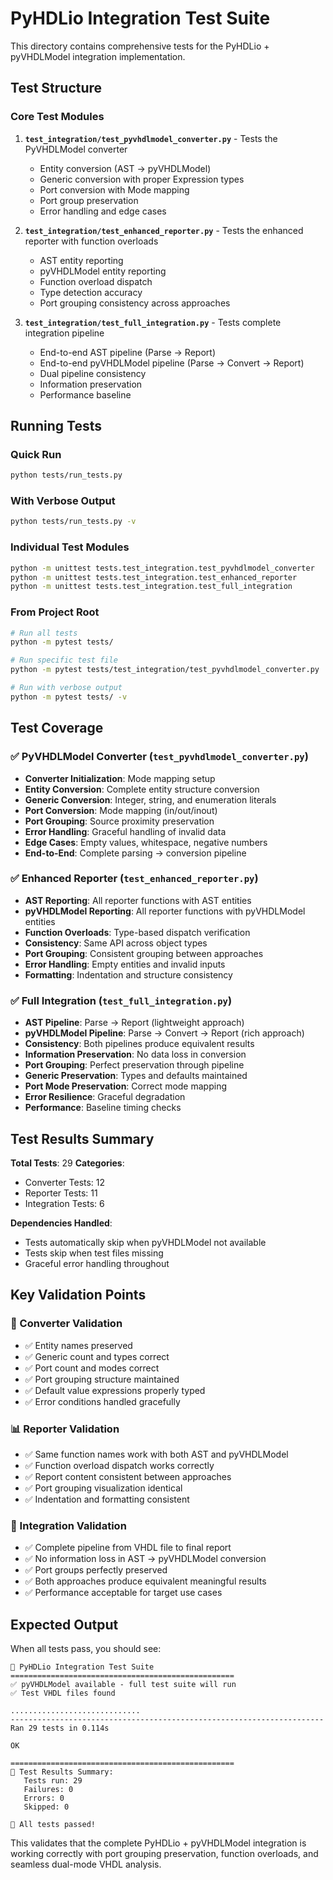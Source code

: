 # PyHDLio Integration Test Suite

This directory contains comprehensive tests for the PyHDLio + pyVHDLModel integration implementation.

## Test Structure

### Core Test Modules

1. **`test_integration/test_pyvhdlmodel_converter.py`** - Tests the PyVHDLModel converter
   - Entity conversion (AST → pyVHDLModel)
   - Generic conversion with proper Expression types
   - Port conversion with Mode mapping
   - Port group preservation
   - Error handling and edge cases

2. **`test_integration/test_enhanced_reporter.py`** - Tests the enhanced reporter with function overloads
   - AST entity reporting
   - pyVHDLModel entity reporting
   - Function overload dispatch
   - Type detection accuracy
   - Port grouping consistency across approaches

3. **`test_integration/test_full_integration.py`** - Tests complete integration pipeline
   - End-to-end AST pipeline (Parse → Report)
   - End-to-end pyVHDLModel pipeline (Parse → Convert → Report)
   - Dual pipeline consistency
   - Information preservation
   - Performance baseline

## Running Tests

### Quick Run
```bash
python tests/run_tests.py
```

### With Verbose Output
```bash
python tests/run_tests.py -v
```

### Individual Test Modules
```bash
python -m unittest tests.test_integration.test_pyvhdlmodel_converter
python -m unittest tests.test_integration.test_enhanced_reporter
python -m unittest tests.test_integration.test_full_integration
```

### From Project Root
```bash
# Run all tests
python -m pytest tests/

# Run specific test file
python -m pytest tests/test_integration/test_pyvhdlmodel_converter.py

# Run with verbose output
python -m pytest tests/ -v
```

## Test Coverage

### ✅ PyVHDLModel Converter (`test_pyvhdlmodel_converter.py`)
- **Converter Initialization**: Mode mapping setup
- **Entity Conversion**: Complete entity structure conversion
- **Generic Conversion**: Integer, string, and enumeration literals
- **Port Conversion**: Mode mapping (in/out/inout)
- **Port Grouping**: Source proximity preservation
- **Error Handling**: Graceful handling of invalid data
- **Edge Cases**: Empty values, whitespace, negative numbers
- **End-to-End**: Complete parsing → conversion pipeline

### ✅ Enhanced Reporter (`test_enhanced_reporter.py`)
- **AST Reporting**: All reporter functions with AST entities
- **pyVHDLModel Reporting**: All reporter functions with pyVHDLModel entities
- **Function Overloads**: Type-based dispatch verification
- **Consistency**: Same API across object types
- **Port Grouping**: Consistent grouping between approaches
- **Error Handling**: Empty entities and invalid inputs
- **Formatting**: Indentation and structure consistency

### ✅ Full Integration (`test_full_integration.py`)
- **AST Pipeline**: Parse → Report (lightweight approach)
- **pyVHDLModel Pipeline**: Parse → Convert → Report (rich approach)
- **Consistency**: Both pipelines produce equivalent results
- **Information Preservation**: No data loss in conversion
- **Port Grouping**: Perfect preservation through pipeline
- **Generic Preservation**: Types and defaults maintained
- **Port Mode Preservation**: Correct mode mapping
- **Error Resilience**: Graceful degradation
- **Performance**: Baseline timing checks

## Test Results Summary

**Total Tests**: 29
**Categories**:
- Converter Tests: 12
- Reporter Tests: 11
- Integration Tests: 6

**Dependencies Handled**:
- Tests automatically skip when pyVHDLModel not available
- Tests skip when test files missing
- Graceful error handling throughout

## Key Validation Points

### 🔧 Converter Validation
- ✅ Entity names preserved
- ✅ Generic count and types correct
- ✅ Port count and modes correct
- ✅ Port grouping structure maintained
- ✅ Default value expressions properly typed
- ✅ Error conditions handled gracefully

### 📊 Reporter Validation
- ✅ Same function names work with both AST and pyVHDLModel
- ✅ Function overload dispatch works correctly
- ✅ Report content consistent between approaches
- ✅ Port grouping visualization identical
- ✅ Indentation and formatting consistent

### 🔄 Integration Validation
- ✅ Complete pipeline from VHDL file to final report
- ✅ No information loss in AST → pyVHDLModel conversion
- ✅ Port groups perfectly preserved
- ✅ Both approaches produce equivalent meaningful results
- ✅ Performance acceptable for target use cases

## Expected Output

When all tests pass, you should see:
```
🧪 PyHDLio Integration Test Suite
==================================================
✅ pyVHDLModel available - full test suite will run
✅ Test VHDL files found

.............................
----------------------------------------------------------------------
Ran 29 tests in 0.114s

OK

==================================================
🎯 Test Results Summary:
   Tests run: 29
   Failures: 0
   Errors: 0
   Skipped: 0

🎉 All tests passed!
```

This validates that the complete PyHDLio + pyVHDLModel integration is working correctly with port grouping preservation, function overloads, and seamless dual-mode VHDL analysis.
